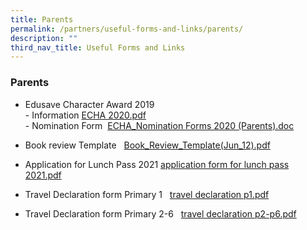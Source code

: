 ```yaml
---
title: Parents
permalink: /partners/useful-forms-and-links/parents/
description: ""
third_nav_title: Useful Forms and Links
---
```

### **Parents**

*   Edusave Character Award 2019  
    \- Information [ECHA 2020.pdf](/files/ECHA%20%202020.pdf)<br>
    \- Nomination Form  [ECHA\_Nomination Forms 2020 (Parents).doc](/files/ECHA_Nomination%20Forms%202020%20(Parents).pdf)
    
*   Book review Template   [Book\_Review\_Template(Jun\_12).pdf](/files/Book_Review_Template(Jun_12).pdf)
      
    
*   Application for Lunch Pass 2021 [application form for lunch pass 2021.pdf](/files/application%20form%20for%20lunch%20pass.pdf)
      
    
*   Travel Declaration form Primary 1   [travel declaration p1.pdf](https://peiyingpri-moe-edu-sg-admin.cwp.sg/qql/slot/u161/Links-Forms/travel%20declaration%20p1.pdf)  
      
    
*   Travel Declaration form Primary 2-6   [travel declaration p2-p6.pdf](https://peiyingpri-moe-edu-sg-admin.cwp.sg/qql/slot/u161/Links-Forms/travel%20declaration%20p2-p6.pdf)